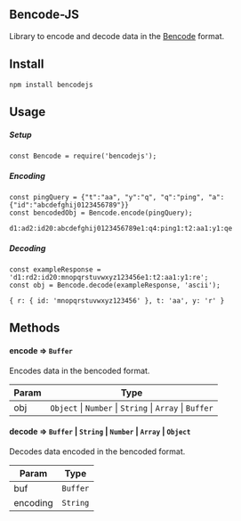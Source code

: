 ## Bencode-JS
Library to encode and decode data in the [Bencode](https://en.wikipedia.org/wiki/Bencode) format.

## Install
`npm install bencodejs`

## Usage
##### Setup
```
const Bencode = require('bencodejs');
```
##### Encoding
```
const pingQuery = {"t":"aa", "y":"q", "q":"ping", "a":{"id":"abcdefghij0123456789"}}
const bencodedObj = Bencode.encode(pingQuery);
```
`d1:ad2:id20:abcdefghij0123456789e1:q4:ping1:t2:aa1:y1:qe`

##### Decoding
```
const exampleResponse = 'd1:rd2:id20:mnopqrstuvwxyz123456e1:t2:aa1:y1:re';
const obj = Bencode.decode(exampleResponse, 'ascii');
```
`{ r: { id: 'mnopqrstuvwxyz123456' }, t: 'aa', y: 'r' }`

## Methods

#### encode ⇒ <code>Buffer</code>
Encodes data in the bencoded format.

| Param | Type |
| --- | --- |
| obj | <code>Object</code> \| <code>Number</code> \| <code>String</code> \| <code>Array</code> \| <code>Buffer</code> |

#### decode ⇒ <code>Buffer</code> \| <code>String</code> \| <code>Number</code> \| <code>Array</code> \| <code>Object</code>
Decodes data encoded in the bencoded format.

| Param | Type |
| --- | --- |
| buf | <code>Buffer</code> |
| encoding | <code>String</code> |
